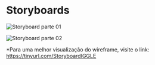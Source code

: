 # Storyboards


![Storyboard parte 01](https://github.com/hugouraga/Iggle/blob/master/docs/Itera%C3%A7%C3%A3o%200/wireframe/imagem.png?raw=true)

![Storyboard parte 02](https://github.com/hugouraga/Iggle/blob/master/docs/Itera%C3%A7%C3%A3o%200/wireframe/imagem1.png?raw=true)

 *Para uma melhor visualização do wireframe, visite o link: https://tinyurl.com/StoryboardIGGLE
